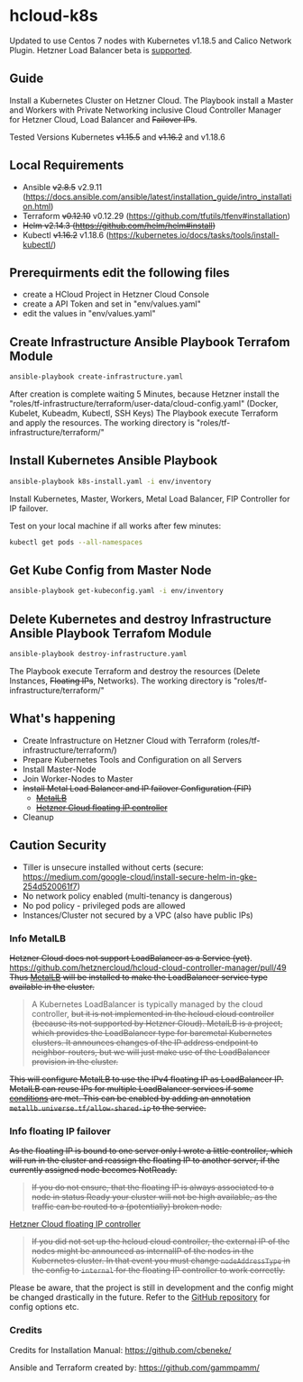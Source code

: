 # hcloud-k8s

Updated to use Centos 7 nodes with Kubernetes v1.18.5 and Calico Network Plugin.
Hetzner Load Balancer beta is [supported](https://github.com/hetznercloud/hcloud-cloud-controller-manager/pull/49).


## Guide
Install a Kubernetes Cluster on Hetzner Cloud. The Playbook install a Master and Workers with Private Networking inclusive Cloud Controller Manager for Hetzner Cloud, Load Balancer and ~~Failover IPs~~.

Tested Versions Kubernetes ~~v1.15.5~~ and ~~v1.16.2~~ and v1.18.6

## Local Requirements
  - Ansible ~~v2.8.5~~ v2.9.11 (https://docs.ansible.com/ansible/latest/installation_guide/intro_installation.html)
  - Terraform ~~v0.12.10~~ v0.12.29 (https://github.com/tfutils/tfenv#installation)
  - ~~Helm v2.14.3 (https://github.com/helm/helm#install)~~
  - Kubectl ~~v1.16.2~~ v1.18.6 (https://kubernetes.io/docs/tasks/tools/install-kubectl/)

## Prerequirments edit the following files
  - create a HCloud Project in Hetzner Cloud Console
  - create a API Token and set in "env/values.yaml"
  - edit the values in "env/values.yaml"

## Create Infrastructure Ansible Playbook Terrafom Module
```bash
ansible-playbook create-infrastructure.yaml
```
After creation is complete waiting 5 Minutes, because Hetzner install the "roles/tf-infrastructure/terraform/user-data/cloud-config.yaml" (Docker, Kubelet, Kubeadm, Kubectl, SSH Keys)
The Playbook execute Terraform and apply the resources. The working directory is "roles/tf-infrastructure/terraform/"

## Install Kubernetes Ansible Playbook
```bash
ansible-playbook k8s-install.yaml -i env/inventory
```
Install Kubernetes, Master, Workers, Metal Load Balancer, FIP Controller for IP failover.

Test on your local machine if all works after few minutes:
```bash
kubectl get pods --all-namespaces
```

## Get Kube Config from Master Node
```bash
ansible-playbook get-kubeconfig.yaml -i env/inventory
```

## Delete Kubernetes and destroy Infrastructure Ansible Playbook Terrafom Module
```bash
ansible-playbook destroy-infrastructure.yaml
```
The Playbook execute Terraform and destroy the resources (Delete Instances, ~~Floating IPs~~, Networks). The working directory is "roles/tf-infrastructure/terraform/"

## What's happening
  - Create Infrastructure on Hetzner Cloud with Terraform (roles/tf-infrastructure/terraform/)
  - Prepare Kubernetes Tools and Configuration on all Servers
  - Install Master-Node
  - Join Worker-Nodes to Master
  - ~~Install Metal Load Balancer and IP failover Configuration (FIP)~~
    - ~~[MetalLB](https://metallb.universe.tf/)~~
    - ~~[Hetzner Cloud floating IP controller](https://github.com/cbeneke/hcloud-fip-controller)~~
  - Cleanup

## Caution Security
  - Tiller is unsecure installed without certs (secure: https://medium.com/google-cloud/install-secure-helm-in-gke-254d520061f7)
  - No network policy enabled (multi-tenancy is dangerous)
  - No pod policy - privileged pods are allowed
  - Instances/Cluster not secured by a VPC (also have public IPs)

### Info MetalLB

~~Hetzner Cloud does not support LoadBalancer as a Service (yet)~~. https://github.com/hetznercloud/hcloud-cloud-controller-manager/pull/49
~~Thus [MetalLB](https://metallb.universe.tf/) will be installed to make the LoadBalancer service type available in the cluster.~~

> A Kubernetes LoadBalancer is typically managed by the cloud controller, ~~but it is not implemented in the hcloud cloud controller (because its not supported by Hetzner Cloud). MetalLB is a project, which provides the LoadBalancer type for baremetal Kubernetes clusters. It announces changes of the IP address endpoint to neighbor-routers, but we will just make use of the LoadBalancer provision in the cluster.~~

~~This will configure MetalLB to use the IPv4 floating IP as LoadBalancer IP. MetalLB can reuse IPs for multiple LoadBalancer services if some [conditions](https://metallb.universe.tf/usage/#ip-address-sharing) are met. This can be enabled by adding an annotation `metallb.universe.tf/allow-shared-ip` to the service.~~

### Info floating IP failover

~~As the floating IP is bound to one server only I wrote a little controller, which will run in the cluster and reassign the floating IP to another server, if the currently assigned node becomes NotReady.~~

> ~~If you do not ensure, that the floating IP is always associated to a node in status Ready your cluster will not be high available, as the traffic can be routed to a (potentially) broken node.~~

[Hetzner Cloud floating IP controller](https://github.com/cbeneke/hcloud-fip-controller)

> ~~If you did not set up the hcloud cloud controller, the external IP of the nodes might be announced as internalIP of the nodes in the Kubernetes cluster. In that event you must change `nodeAddressType` in the config to `internal` for the floating IP controller to work correctly.~~

Please be aware, that the project is still in development and the config might be changed drastically in the future. Refer to the [GitHub repository](https://github.com/cbeneke/hcloud-fip-controller) for config options etc.

### Credits

Credits for Installation Manual: https://github.com/cbeneke/

Ansible and Terraform created by: https://github.com/gammpamm/
